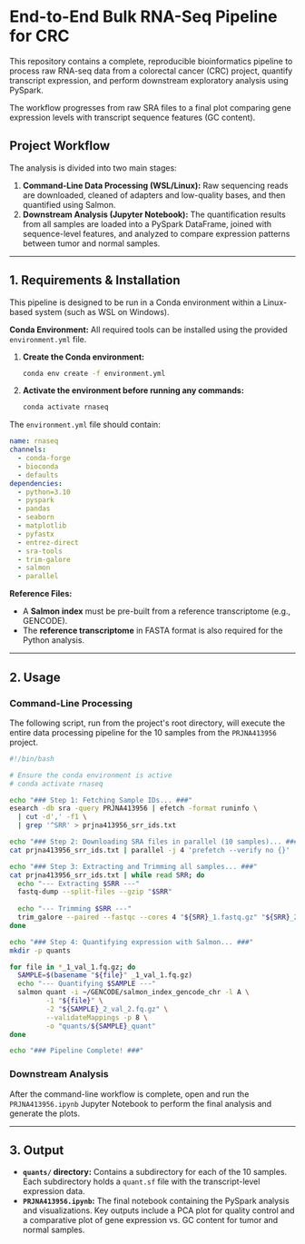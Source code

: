 # End-to-End Bulk RNA-Seq Pipeline for CRC

This repository contains a complete, reproducible bioinformatics pipeline to process raw RNA-seq data from a colorectal cancer (CRC) project, quantify transcript expression, and perform downstream exploratory analysis using PySpark.

The workflow progresses from raw SRA files to a final plot comparing gene expression levels with transcript sequence features (GC content).

## Project Workflow

The analysis is divided into two main stages:

1.  **Command-Line Data Processing (WSL/Linux):** Raw sequencing reads are downloaded, cleaned of adapters and low-quality bases, and then quantified using Salmon.
2.  **Downstream Analysis (Jupyter Notebook):** The quantification results from all samples are loaded into a PySpark DataFrame, joined with sequence-level features, and analyzed to compare expression patterns between tumor and normal samples.

-----

## 1\. Requirements & Installation

This pipeline is designed to be run in a Conda environment within a Linux-based system (such as WSL on Windows).

**Conda Environment:** All required tools can be installed using the provided `environment.yml` file.

1.  **Create the Conda environment:**
    ```bash
    conda env create -f environment.yml
    ```
2.  **Activate the environment before running any commands:**
    ```bash
    conda activate rnaseq
    ```

The `environment.yml` file should contain:

```yaml
name: rnaseq
channels:
  - conda-forge
  - bioconda
  - defaults
dependencies:
  - python=3.10
  - pyspark
  - pandas
  - seaborn
  - matplotlib
  - pyfastx
  - entrez-direct
  - sra-tools
  - trim-galore
  - salmon
  - parallel
```

**Reference Files:**

  * A **Salmon index** must be pre-built from a reference transcriptome (e.g., GENCODE).
  * The **reference transcriptome** in FASTA format is also required for the Python analysis.

-----

## 2\. Usage

### Command-Line Processing

The following script, run from the project's root directory, will execute the entire data processing pipeline for the 10 samples from the `PRJNA413956` project.

```bash
#!/bin/bash

# Ensure the conda environment is active
# conda activate rnaseq

echo "### Step 1: Fetching Sample IDs... ###"
esearch -db sra -query PRJNA413956 | efetch -format runinfo \
  | cut -d',' -f1 \
  | grep '^SRR' > prjna413956_srr_ids.txt

echo "### Step 2: Downloading SRA files in parallel (10 samples)... ###"
cat prjna413956_srr_ids.txt | parallel -j 4 'prefetch --verify no {}'

echo "### Step 3: Extracting and Trimming all samples... ###"
cat prjna413956_srr_ids.txt | while read SRR; do
  echo "--- Extracting $SRR ---"
  fastq-dump --split-files --gzip "$SRR"
  
  echo "--- Trimming $SRR ---"
  trim_galore --paired --fastqc --cores 4 "${SRR}_1.fastq.gz" "${SRR}_2.fastq.gz"
done

echo "### Step 4: Quantifying expression with Salmon... ###"
mkdir -p quants

for file in *_1_val_1.fq.gz; do
  SAMPLE=$(basename "${file}" _1_val_1.fq.gz)
  echo "--- Quantifying $SAMPLE ---"
  salmon quant -i ~/GENCODE/salmon_index_gencode_chr -l A \
         -1 "${file}" \
         -2 "${SAMPLE}_2_val_2.fq.gz" \
         --validateMappings -p 8 \
         -o "quants/${SAMPLE}_quant"
done

echo "### Pipeline Complete! ###"
```

### Downstream Analysis

After the command-line workflow is complete, open and run the `PRJNA413956.ipynb` Jupyter Notebook to perform the final analysis and generate the plots.

-----

## 3\. Output

  * **`quants/` directory:** Contains a subdirectory for each of the 10 samples. Each subdirectory holds a `quant.sf` file with the transcript-level expression data.
  * **`PRJNA413956.ipynb`:** The final notebook containing the PySpark analysis and visualizations. Key outputs include a PCA plot for quality control and a comparative plot of gene expression vs. GC content for tumor and normal samples.